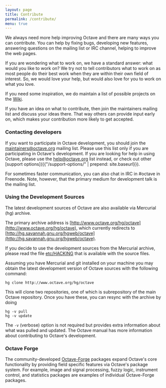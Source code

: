 ```yaml
---
layout: page
title: Contribute
permalink: /contribute/
menu: true
---
```


We always need more help improving Octave and there are many ways you can contribute. You can help by fixing bugs, developing new features, answering questions on the mailing list or IRC channel, helping to improve the web pages.

If you are wondering what to work on, we have a standard answer: what would you like to work on? We try not to tell contributors what to work on as most people do their best work when they are within their own field of interest. So, we would love your help, but would also love for you to work on what you love.

If you need some inspiration, we do maintain a list of possible projects on the [Wiki](http://www.octave.org/wiki/Projects).

If you have an idea on what to contribute, then join the maintainers mailing list and discuss your ideas there. That way others can provide input early on, which makes your contribution more likely to get accepted.

### Contacting developers

If you want to participate in Octave development, you should join the [maintainers@octave.org](https://lists.gnu.org/mailman/listinfo/octave-maintainers) mailing list. Please use this list only if you are participating in Octave's development. If you are looking for help in using Octave, please use the [help@octave.org](https://lists.gnu.org/mailman/listinfo/help-octave) list instead, or check out other [support options]({{"/support-options/" | prepend: site.baseurl}}).

For sometimes faster communication, you can also chat in IRC in #octave in Freenode. Note, however, that the primary medium for development talk is the mailing list.

### Using the Development Sources

The latest development sources of Octave are also available via Mercurial (hg) archive.

The primary archive address is [http://www.octave.org/hg/octave](http://www.octave.org/hg/octave), which currently redirects to [http://hg.savannah.gnu.org/hgweb/octave](http://hg.savannah.gnu.org/hgweb/octave).

If you decide to use the development sources from the Mercurial archive, please read the file [etc/HACKING](http://www.octave.org/hg/octave/file/tip/etc/HACKING) that is available with the source files.

Assuming you have Mercurial and git installed on your machine you may obtain the latest development version of Octave sources with the following command:

    hg clone http://www.octave.org/hg/octave
    
This will clone two repositories, one of which is subrepository of the main Octave repository. Once you have these, you can resync with the archive by doing
    
    hg -v pull
    hg -v update
    
The `-v` (verbose) option is not required but provides extra information about what was pulled and updated. The Octave manual has more information about contributing to Octave's development.

### Octave Forge

The community-developed [Octave-Forge][forge] packages expand Octave's core functionality by providing field specific features via Octave's package system. For example, image and signal processing, fuzzy logic, instrument control, and statistics packages are examples of individual Octave-Forge packages.

[forge]: http://octave.sourceforge.net/
[forge-packages]: http://octave.sourceforge.net/packages.php

